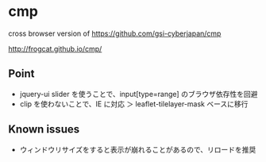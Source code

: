 # cmp
cross browser version of https://github.com/gsi-cyberjapan/cmp

<http://frogcat.github.io/cmp/>

## Point

* jquery-ui slider を使うことで、input[type=range] のブラウザ依存性を回避
* clip を使わないことで、IE に対応 ＞ leaflet-tilelayer-mask ベースに移行


## Known issues

* ウィンドウリサイズをすると表示が崩れることがあるので、リロードを推奨

